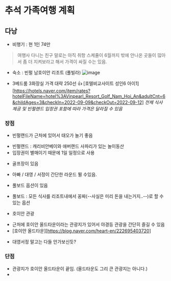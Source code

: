 # 추석 가족여행 계획

## 다낭

* 비행기 : 현 1인 74만

> 여행사 다니는 친구 말로는 아직 취항 스케쥴이 6월까지 밖에  안나온 곳들이 많아서 좀 더 지켜보라고 해서 가격이 싸질 수는 있음.

* 숙소 : 빈펄 남호이안 리조트 (풀빌라)
![image](https://user-images.githubusercontent.com/76562946/166088917-ab2d8f59-3426-4c64-9516-83fdaff7ef5b.png)
 
* 3베드룸 3화장실 가격 대략 250선 👍
[호텔비교사이트 성인6 아이1][https://hotels.naver.com/item/rates?hotelFileName=hotel%3AVinpearl_Resort_Golf_Nam_Hoi_An&adultCnt=6&childAges=3&checkIn=2022-09-09&checkOut=2022-09-12]
*전체 식사제공 및 빈펄랜드 입장권 포함에 따라 가격은 달라질 수 있음*

### 장점
* 빈펄랜드가 근처에 있어서 태오가 놀기 좋음
 + 빈펄랜드 : 캐리비안베이와 애버랜드 사파리가 있는 놀이동산
 + 입장권이 별매이기 때문에 1일 일정으로 사용
* 골프장이 있음
 - 아빠 / 대영 / 서정이 간단한 라운드 뛸 수있음.
* 풀보드 옵션이 있음
 - 풀보드 : 모든 식사를 리조트내에서 꽁짜(--사실은 미리 돈을 내는거지..--)로 할 수 있는 옵션
* 호이안 관광
 - 근처에 호이안 올드타운이라는 관광지가 있어서 야경등 관광을 간단히 즐길 수 있음
 - [호이안 올드타운][https://blog.naver.com/heart-en/222695403720]
* 대영서정 말고는 다들 안가보신듯?

### 단점
 * 관광지가 호이안 올드타운이 끝임. (올드타운도 그리 큰 관광지는 아니다.)
 * 
